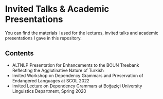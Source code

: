 # Invited Talks & Academic Presentations
You can find the materials I used for the lectures, invited talks and academic presentations I gave in this repository.

## Contents
- ALTNLP Presentation for Enhancements to the BOUN Treebank Reflecting the Agglutinative Nature of Turkish
- Invited Workshop on Dependency Grammars and Preservation of Endangered Languages at SCOL 2022
- Invited Lecture on Dependency Grammars at Boğaziçi University Linguistics Department, Spring 2020
